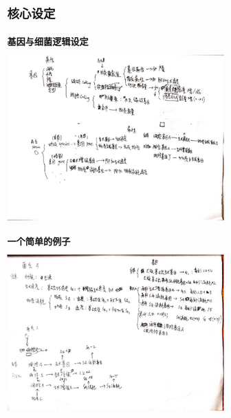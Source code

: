 # 核心设定

## 基因与细菌逻辑设定
![基因与细菌逻辑设定](https://raw.githubusercontent.com/bennycui99/Cellwar.Game/master/CellWar.Document/abstract_gene%26strain.jpg?token=ACVBS4GFBOX3SYUJ3RHKMRK5GERG6)

## 一个简单的例子
![一个简单的例子](https://raw.githubusercontent.com/bennycui99/Cellwar.Game/master/CellWar.Document/real_gene%26strain.jpg?token=ACVBS4BKIHJISUOB7PRXZ525GERKA)
